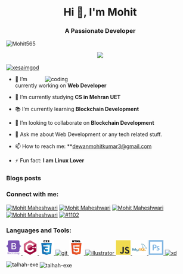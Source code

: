 <h1 align="center">Hi 👋, I'm Mohit</h1>
<h3 align="center">A Passionate Developer</h3>

<p align="left"> <img src="https://komarev.com/ghpvc/?username=Mohit565&label=Profile%20views&color=0e75b6&style=flat" alt="Mohit565" /> </p>

<p align="center"> <a href="https://github.com/ryo-ma/github-profile-trophy"><img src="https://github-profile-trophy.vercel.app/?username=Mohit565 alt="Mohit565" /></a> </p>

<p align="left"> <a href="https://twitter.com/xesaimgod" target="blank"><img src="https://img.shields.io/twitter/follow/xesaimgod?logo=twitter&style=for-the-badge" alt="xesaimgod" /></a> </p>

<img align="right" alt="coding" width="400px" src="https://cdn.dribbble.com/users/1292677/screenshots/6139167/avento.gif" />

- 🔭 I’m currently working on **Web Developer**

- 🌱 I’m currently studying **CS in Mehran UET**
 
- 📚 I’m currently learning **Blockchain Development**
 
- 👯 I’m looking to collaborate on **Blockchain Development**

- 💬 Ask me about Web Development or any tech related stuff.
 
- 📫 How to reach me: **dewanmohitkumar3@gmail.com
 
- ⚡ Fun fact: **I am Linux Lover**

### Blogs posts
<!-- BLOG-POST-LIST:START -->
<!-- BLOG-POST-LIST:END -->

<h3 align="left">Connect with me:</h3>
<p align="left">
<a href="https://twitter.com/xesaimgod" target="blank"><img align="center" src="https://raw.githubusercontent.com/rahuldkjain/github-profile-readme-generator/master/src/images/icons/Social/twitter.svg" alt="Mohit Maheshwari" height="30" width="40" /></a>
<a href="https://www.facebook.com/profile.php?id=100014764423541" target="blank"><img align="center" src="https://raw.githubusercontent.com/rahuldkjain/github-profile-readme-generator/master/src/images/icons/Social/facebook.svg" alt="Mohit Maheshwari" height="30" width="40" /></a>
<a href="https://instagram.com/maheshwarri_mohit" target="blank"><img align="center" src="https://raw.githubusercontent.com/rahuldkjain/github-profile-readme-generator/master/src/images/icons/Social/instagram.svg" alt="Mohit Maheshwari" height="30" width="40" /></a>
<a href="https://medium.com/" target="blank"><img align="center" src="https://raw.githubusercontent.com/rahuldkjain/github-profile-readme-generator/master/src/images/icons/Social/medium.svg" alt="Mohit Maheshwari" height="30" width="40" /></a>
<a href="https://discord.gg/#6196" target="blank"><img align="center" src="https://raw.githubusercontent.com/rahuldkjain/github-profile-readme-generator/master/src/images/icons/Social/discord.svg" alt="#1102" height="30" width="40" /></a>
</p>

<h3 align="left">Languages and Tools:</h3>
<p align="left"> <a href="https://getbootstrap.com" target="_blank"> <img src="https://raw.githubusercontent.com/devicons/devicon/master/icons/bootstrap/bootstrap-plain-wordmark.svg" alt="bootstrap" width="40" height="40"/> </a> <a href="https://www.w3schools.com/cpp/" target="_blank"> <img src="https://raw.githubusercontent.com/devicons/devicon/master/icons/cplusplus/cplusplus-original.svg" alt="cplusplus" width="40" height="40"/> </a> <a href="https://www.w3schools.com/css/" target="_blank"> <img src="https://raw.githubusercontent.com/devicons/devicon/master/icons/css3/css3-original-wordmark.svg" alt="css3" width="40" height="40"/> </a> <a href="https://git-scm.com/" target="_blank"> <img src="https://www.vectorlogo.zone/logos/git-scm/git-scm-icon.svg" alt="git" width="40" height="40"/> </a> <a href="https://www.w3.org/html/" target="_blank"> <img src="https://raw.githubusercontent.com/devicons/devicon/master/icons/html5/html5-original-wordmark.svg" alt="html5" width="40" height="40"/> </a> <a href="https://www.adobe.com/in/products/illustrator.html" target="_blank"> <img src="https://www.vectorlogo.zone/logos/adobe_illustrator/adobe_illustrator-icon.svg" alt="illustrator" width="40" height="40"/> </a> <a href="https://developer.mozilla.org/en-US/docs/Web/JavaScript" target="_blank"> <img src="https://raw.githubusercontent.com/devicons/devicon/master/icons/javascript/javascript-original.svg" alt="javascript" width="40" height="40"/> </a> <a href="https://www.mysql.com/" target="_blank"> <img src="https://raw.githubusercontent.com/devicons/devicon/master/icons/mysql/mysql-original-wordmark.svg" alt="mysql" width="40" height="40"/> </a> <a href="https://www.photoshop.com/en" target="_blank"> <img src="https://raw.githubusercontent.com/devicons/devicon/master/icons/photoshop/photoshop-line.svg" alt="photoshop" width="40" height="40"/> </a> <a href="https://www.adobe.com/products/xd.html" target="_blank"> <img src="https://cdn.worldvectorlogo.com/logos/adobe-xd.svg" alt="xd" width="40" height="40"/> </a> </p>

<p><img align="left" src="https://github-readme-stats.vercel.app/api/top-langs?username=talhah-exe&show_icons=true&locale=en&layout=compact" alt="talhah-exe" /></p>

<p>&nbsp;<img align="center" src="https://github-readme-stats.vercel.app/api?username=talhah-exe&show_icons=true&locale=en" alt="talhah-exe" /></p>

